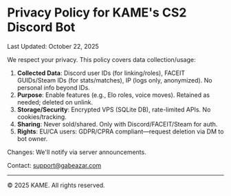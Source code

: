 # Privacy Policy for KAME's CS2 Discord Bot

Last Updated: October 22, 2025

We respect your privacy. This policy covers data collection/usage:

1. **Collected Data**: Discord user IDs (for linking/roles), FACEIT GUIDs/Steam IDs (for stats/matches), IP (logs only, anonymized). No personal info beyond IDs.
2. **Purpose**: Enable features (e.g., Elo roles, voice moves). Retained as needed; deleted on unlink.
3. **Storage/Security**: Encrypted VPS (SQLite DB), rate-limited APIs. No cookies/tracking.
4. **Sharing**: Never sold/shared. Only with Discord/FACEIT/Steam for auth.
5. **Rights**: EU/CA users: GDPR/CPRA compliant—request deletion via DM to bot owner.

Changes: We'll notify via server announcements.

Contact: support@gabeazar.com

---
© 2025 KAME. All rights reserved.
